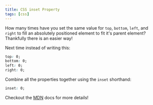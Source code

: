 ```yaml
---
title: CSS inset Property
tags: [css]
---
```


How many times have you set the same value for `top`, `bottom`, `left`, and
`right` to fill an absolutely positioned element to fit it's parent element?
Thankfully there is an easier way!

Next time instead of writing this:

```css
top: 0;
bottom: 0;
left: 0;
right: 0;
```

Combine all the properties together using the `inset` shorthand:

```css
inset: 0;
```

Checkout the [MDN](https://developer.mozilla.org/en-US/docs/Web/CSS/inset) docs
for more details!
